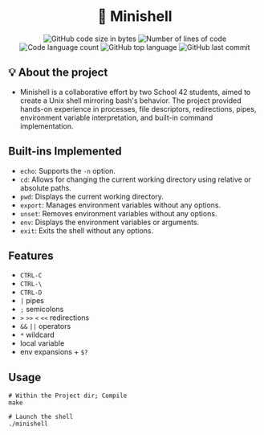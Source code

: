 <h1 align="center">
	🚀 Minishell
</h1>

<p align="center">
	<img alt="GitHub code size in bytes" src="https://img.shields.io/github/languages/code-size/JBVer/Minishell?color=lightblue" />
	<img alt="Number of lines of code" src="https://tokei.rs/b1/github/JBVer/Minishell?category=code" />
	<img alt="Code language count" src="https://img.shields.io/github/languages/count/JBVer/Minishell?color=yellow" />
	<img alt="GitHub top language" src="https://img.shields.io/github/languages/top/JBVer/Minishell?color=blue" />
	<img alt="GitHub last commit" src="https://img.shields.io/github/last-commit/JBVer/Minishell?color=green" />
</p>

## 💡 About the project
* Minishell is a collaborative effort by two School 42 students, aimed to create a Unix shell mirroring bash's behavior. The project provided hands-on experience in processes, file descriptors, redirections, pipes, environment variable interpretation, and built-in command implementation.

## Built-ins Implemented
* `echo`: Supports the `-n` option.
* `cd`: Allows for changing the current working directory using relative or absolute paths.
* `pwd`: Displays the current working directory.
* `export`: Manages environment variables without any options.
* `unset`: Removes environment variables without any options.
* `env`: Displays the environment variables or arguments.
* `exit`: Exits the shell without any options.

## Features
- ``CTRL-C``
- ``CTRL-\``
- ``CTRL-D``
- ``|`` pipes
- ``;`` semicolons
- ``>`` ``>>`` ``<`` ``<<`` redirections
- ``&&`` ``||`` operators
- ``*`` wildcard
- local variable
- env expansions + ``$?``

## Usage

```shell
# Within the Project dir; Compile
make

# Launch the shell
./minishell
```

